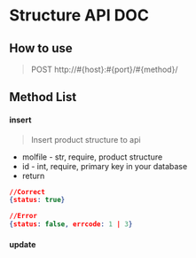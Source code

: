# Structure API DOC

How to use
------------
> POST http://#{host}:#{port}/#{method}/

Method List
------------

#### insert
> Insert product structure to api
* molfile - str, require, product structure
* id - int, require, primary key in your database
* return
```json
//Correct
{status: true}

//Error
{status: false, errcode: 1 | 3}
```

#### update
